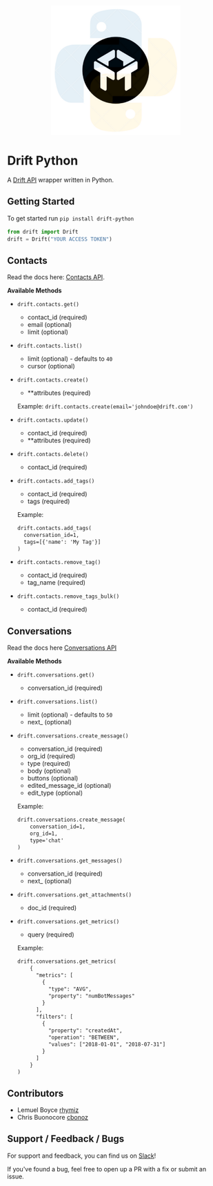<p align="center">
    <img src="img/drift_python.png" width="300"/>
</p>

# Drift Python
A [Drift API](https://devdocs.drift.com) wrapper written in Python.


## Getting Started
To get started run `pip install drift-python`

```python
from drift import Drift
drift = Drift("YOUR ACCESS TOKEN")
```

## Contacts
Read the docs here: [Contacts API](https://devdocs.drift.com/docs/contact-model).

**Available Methods**

- `drift.contacts.get()`
    - contact_id (required)
    - email (optional)
    - limit (optional)

- `drift.contacts.list()`
    - limit (optional) - defaults to `40` 
    - cursor (optional)

- `drift.contacts.create()`
    - **attributes (required)
    
    Example:
    `drift.contacts.create(email='johndoe@drift.com')` 
    
- `drift.contacts.update()`
    - contact_id (required)
    - **attributes (required)

- `drift.contacts.delete()`
    - contact_id (required)
    
- `drift.contacts.add_tags()`
    - contact_id (required)
    - tags (required)
    
    Example:
    ```
    drift.contacts.add_tags(
      conversation_id=1, 
      tags=[{'name': 'My Tag'}]
    )
    ```
    
- `drift.contacts.remove_tag()`
    - contact_id (required)
    - tag_name (required)
    
- `drift.contacts.remove_tags_bulk()`
    - contact_id (required)

## Conversations
Read the docs here [Conversations API](https://devdocs.drift.com/docs/conversation-overview)

**Available Methods**

- `drift.conversations.get()`
    - conversation_id (required)
    
- `drift.conversations.list()`
    - limit (optional) - defaults to `50`
    - next_ (optional)

- `drift.conversations.create_message()`
    - conversation_id (required)
    - org_id (required)
    - type (required)
    - body (optional)
    - buttons (optional)
    - edited_message_id (optional)
    - edit_type (optional)
    
    Example:
    ```
    drift.conversations.create_message(
        conversation_id=1,
        org_id=1,
        type='chat'
    )
    ```
    
- `drift.conversations.get_messages()`
    - conversation_id (required)
    - next_ (optional)

- `drift.conversations.get_attachments()`
    - doc_id (required)
    
- `drift.conversations.get_metrics()`
    - query (required)
    
    Example:
    ```
    drift.conversations.get_metrics(
        {
          "metrics": [
            {
              "type": "AVG",
              "property": "numBotMessages"
            }
          ],
          "filters": [
            {
              "property": "createdAt",
              "operation": "BETWEEN",
              "values": ["2018-01-01", "2018-07-31"]
            }
          ]
        }
    )
  
    ```
    
 
## Contributors
- Lemuel Boyce [rhymiz](https://github.com/rhymiz)
- Chris Buonocore [cbonoz](https://github.com/cbonoz)


## Support / Feedback / Bugs
For support and feedback, you can find us on [Slack](https://join.slack.com/t/devdrift/shared_invite/enQtMzg4MTI3NDk5NDQ0LWUwMWYzZTkyMmQ1YjdkNjkwZDg2Mzk2YjAyMDg4MWViYmIzZjVhZTczNDQwMDVjOGRjZGU5OTkxMWQ0ZGU0Mjg)!

If you've found a bug, feel free to open up a PR with a fix or submit an issue.